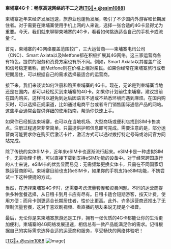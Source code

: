 **柬埔寨4G卡：畅享高速网络的不二之选[[TG💪+ @esim1088](https://t.me/s/esim1088)]**

柬埔寨近年来经济发展迅速，旅游业也蓬勃发展，吸引了不少国内外游客和长期居住者。对于需要在柬埔寨使用手机上网的人来说，选择一张合适的4G卡显得尤为重要。今天，我们就来聊聊柬埔寨的4G卡，看看如何挑选适合自己的手机卡或流量卡。

首先，柬埔寨的4G网络覆盖范围较广，三大运营商——柬埔寨电讯公司（CNC）、Smart Axiata以及Metfone都在积极扩展其4G网络。这三家运营商各有特色，提供的服务和资费方案也有所不同。例如，Smart Axiata以其覆盖广泛和信号稳定著称，而Metfone则在价格上相对亲民。如果你经常在柬埔寨旅行或者短期居住，可以根据自己的需求选择最适合的运营商。

接下来，我们来谈谈如何注册和购买柬埔寨的4G卡。现在，无论是到柬埔寨当地还是在国内，都可以轻松买到柬埔寨的4G卡。如果你计划前往柬埔寨，建议提前在国内购买，这样可以避免到达后因语言不通或不熟悉环境而遇到麻烦。在国内购买时，可以选择正规渠道，比如通过电商平台或者专门销售国际通信产品的网站。这些平台通常会提供详细的使用指南，帮助你快速上手。

如果你已经抵达柬埔寨，也可以在当地机场、大型商场或便利店找到SIM卡售卖点。注册过程通常非常简单，只需提供护照信息即可完成。需要注意的是，部分运营商可能要求你在购买后激活卡片，激活方式可以通过拨打特定号码或访问官方网站完成。

除了传统的实体SIM卡，近年来eSIM卡也逐渐流行起来。eSIM卡是一种虚拟SIM卡，无需物理卡槽，可以直接下载到支持eSIM功能的设备中。对于经常跨国旅行的人士来说，eSIM卡的优势显而易见：无需频繁更换实体卡，只需在不同国家切换运营商即可。柬埔寨目前也支持eSIM卡，如果你的手机支持eSIM功能，不妨尝试一下这种便捷的方式。

当然，在选择柬埔寨4G卡时，还需要考虑流量套餐和资费问题。不同的运营商提供多种套餐选择，从日租卡到月卡应有尽有。日租卡适合短期游客，按天计费，使用方便；而月卡则更适合长期居住者，性价比更高。此外，许多运营商还推出了无限制流量套餐，这对于喜欢刷视频、看直播的朋友来说无疑是个福音。

最后，无论你是来柬埔寨旅游还是工作，拥有一张优质的4G卡都能让你的生活更加便利。柬埔寨的4G网络发展迅速，相信总有一款产品能满足你的需求。记得根据自己的实际需求选择合适的运营商和服务，享受畅快的网络体验吧！

[[TG💪+ @esim1088](https://t.me/s/esim1088) ![Image](https://i.postimg.cc/4NQfJmqS/Snipaste-2025-05-13-00-14-12.png)]